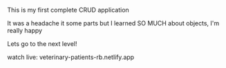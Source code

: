 This is my first complete CRUD application

It was a headache it some parts but I learned SO MUCH about objects, I'm really happy

Lets go to the next level!

watch live: veterinary-patients-rb.netlify.app
